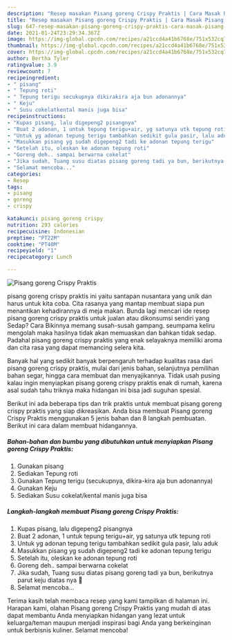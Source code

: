 ```yaml
---
description: "Resep masakan Pisang goreng Crispy Praktis | Cara Masak Pisang goreng Crispy Praktis Yang Bisa Manjain Lidah"
title: "Resep masakan Pisang goreng Crispy Praktis | Cara Masak Pisang goreng Crispy Praktis Yang Bisa Manjain Lidah"
slug: 647-resep-masakan-pisang-goreng-crispy-praktis-cara-masak-pisang-goreng-crispy-praktis-yang-bisa-manjain-lidah
date: 2021-01-24T23:29:34.367Z
image: https://img-global.cpcdn.com/recipes/a21ccd4a41b6768e/751x532cq70/pisang-goreng-crispy-praktis-foto-resep-utama.jpg
thumbnail: https://img-global.cpcdn.com/recipes/a21ccd4a41b6768e/751x532cq70/pisang-goreng-crispy-praktis-foto-resep-utama.jpg
cover: https://img-global.cpcdn.com/recipes/a21ccd4a41b6768e/751x532cq70/pisang-goreng-crispy-praktis-foto-resep-utama.jpg
author: Bertha Tyler
ratingvalue: 3.9
reviewcount: 7
recipeingredient:
- " pisang"
- " Tepung roti"
- " Tepung terigu secukupnya dikirakira aja bun adonannya"
- " Keju"
- " Susu cokelatkental manis juga bisa"
recipeinstructions:
- "Kupas pisang, lalu digepeng2 pisangnya"
- "Buat 2 adonan, 1 untuk tepung terigu+air, yg satunya utk tepung roti"
- "Untuk yg adonan tepung terigu tambahkan sedikit gula pasir, lalu aduk"
- "Masukkan pisang yg sudah digepeng2 tadi ke adonan tepung terigu"
- "Setelah itu, oleskan ke adonan tepung roti"
- "Goreng deh.. sampai berwarna cokelat"
- "Jika sudah, Tuang susu diatas pisang goreng tadi ya bun, berikutnya parut keju diatas nya 🤗"
- "Selamat mencoba..."
categories:
- Resep
tags:
- pisang
- goreng
- crispy

katakunci: pisang goreng crispy 
nutrition: 293 calories
recipecuisine: Indonesian
preptime: "PT22M"
cooktime: "PT40M"
recipeyield: "1"
recipecategory: Lunch

---
```



![Pisang goreng Crispy Praktis](https://img-global.cpcdn.com/recipes/a21ccd4a41b6768e/751x532cq70/pisang-goreng-crispy-praktis-foto-resep-utama.jpg)


pisang goreng crispy praktis ini yaitu santapan nusantara yang unik dan harus untuk kita coba. Cita rasanya yang mantap membuat siapa pun menantikan kehadirannya di meja makan.
Bunda lagi mencari ide resep pisang goreng crispy praktis untuk jualan atau dikonsumsi sendiri yang Sedap? Cara Bikinnya memang susah-susah gampang. seumpama keliru mengolah maka hasilnya tidak akan memuaskan dan bahkan tidak sedap. Padahal pisang goreng crispy praktis yang enak selayaknya memiliki aroma dan cita rasa yang dapat memancing selera kita.

Banyak hal yang sedikit banyak berpengaruh terhadap kualitas rasa dari pisang goreng crispy praktis, mulai dari jenis bahan, selanjutnya pemilihan bahan segar, hingga cara membuat dan menyajikannya. Tidak usah pusing kalau ingin menyiapkan pisang goreng crispy praktis enak di rumah, karena asal sudah tahu triknya maka hidangan ini bisa jadi suguhan spesial.




Berikut ini ada beberapa tips dan trik praktis untuk membuat pisang goreng crispy praktis yang siap dikreasikan. Anda bisa membuat Pisang goreng Crispy Praktis menggunakan 5 jenis bahan dan 8 langkah pembuatan. Berikut ini cara dalam membuat hidangannya.

<!--inarticleads1-->

##### Bahan-bahan dan bumbu yang dibutuhkan untuk menyiapkan Pisang goreng Crispy Praktis:

1. Gunakan  pisang
1. Sediakan  Tepung roti
1. Gunakan  Tepung terigu (secukupnya, dikira-kira aja bun adonannya)
1. Gunakan  Keju
1. Sediakan  Susu cokelat/kental manis juga bisa




<!--inarticleads2-->

##### Langkah-langkah membuat Pisang goreng Crispy Praktis:

1. Kupas pisang, lalu digepeng2 pisangnya
1. Buat 2 adonan, 1 untuk tepung terigu+air, yg satunya utk tepung roti
1. Untuk yg adonan tepung terigu tambahkan sedikit gula pasir, lalu aduk
1. Masukkan pisang yg sudah digepeng2 tadi ke adonan tepung terigu
1. Setelah itu, oleskan ke adonan tepung roti
1. Goreng deh.. sampai berwarna cokelat
1. Jika sudah, Tuang susu diatas pisang goreng tadi ya bun, berikutnya parut keju diatas nya 🤗
1. Selamat mencoba...




Terima kasih telah membaca resep yang kami tampilkan di halaman ini. Harapan kami, olahan Pisang goreng Crispy Praktis yang mudah di atas dapat membantu Anda menyiapkan hidangan yang lezat untuk keluarga/teman maupun menjadi inspirasi bagi Anda yang berkeinginan untuk berbisnis kuliner. Selamat mencoba!
